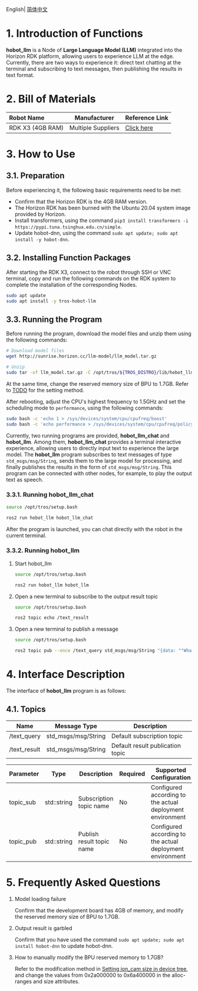 English| [简体中文](./README_cn.md)

# 1. Introduction of Functions

**hobot_llm** is a Node of **Large Language Model (LLM)** integrated into the Horizon RDK platform, allowing users to experience LLM at the edge. Currently, there are two ways to experience it: direct text chatting at the terminal and subscribing to text messages, then publishing the results in text format.

# 2. Bill of Materials

| Robot Name        | Manufacturer | Reference Link                                  |
| :---------------- | ----------- | ---------------------------------------------- |
| RDK X3 (4GB RAM)  | Multiple Suppliers   | [Click here](https://developer.horizon.cc/rdkx3) |

# 3. How to Use

## 3.1. Preparation

Before experiencing it, the following basic requirements need to be met:

- Confirm that the Horizon RDK is the 4GB RAM version.
- The Horizon RDK has been burned with the Ubuntu 20.04 system image provided by Horizon.
- Install transformers, using the command `pip3 install transformers -i https://pypi.tuna.tsinghua.edu.cn/simple`.
- Update hobot-dnn, using the command `sudo apt update; sudo apt install -y hobot-dnn`.

## 3.2. Installing Function Packages

After starting the RDK X3, connect to the robot through SSH or VNC terminal, copy and run the following commands on the RDK system to complete the installation of the corresponding Nodes.

```bash
sudo apt update
sudo apt install -y tros-hobot-llm
```

## 3.3. Running the Program

Before running the program, download the model files and unzip them using the following commands:

```bash
# Download model files
wget http://sunrise.horizon.cc/llm-model/llm_model.tar.gz

# Unzip
sudo tar -xf llm_model.tar.gz -C /opt/tros/${TROS_DISTRO}/lib/hobot_llm/
```

At the same time, change the reserved memory size of BPU to 1.7GB. Refer to [TODO]() for the setting method.

After rebooting, adjust the CPU's highest frequency to 1.5GHz and set the scheduling mode to `performance`, using the following commands:

```bash
sudo bash -c 'echo 1 > /sys/devices/system/cpu/cpufreq/boost'
sudo bash -c 'echo performance > /sys/devices/system/cpu/cpufreq/policy0/scaling_governor'
```

Currently, two running programs are provided, **hobot_llm_chat** and **hobot_llm**. Among them, **hobot_llm_chat** provides a terminal interactive experience, allowing users to directly input text to experience the large model. The **hobot_llm** program subscribes to text messages of type `std_msgs/msg/String`, sends them to the large model for processing, and finally publishes the results in the form of `std_msgs/msg/String`. This program can be connected with other nodes, for example, to play the output text as speech.

### 3.3.1. Running hobot_llm_chat

```bash
source /opt/tros/setup.bash

ros2 run hobot_llm hobot_llm_chat
```

After the program is launched, you can chat directly with the robot in the current terminal.

### 3.3.2. Running hobot_llm

1. Start hobot_llm

    ```bash
    source /opt/tros/setup.bash

    ros2 run hobot_llm hobot_llm
    ```

2. Open a new terminal to subscribe to the output result topic

    ```bash
    source /opt/tros/setup.bash

    ros2 topic echo /text_result
    ```

3. Open a new terminal to publish a message

    ```bash
    source /opt/tros/setup.bash

    ros2 topic pub --once /text_query std_msgs/msg/String "{data: ""What is the capital of China?""}"
    ```

# 4. Interface Description

The interface of **hobot_llm** program is as follows:

## 4.1. Topics

| Name         | Message Type         | Description               |
| ------------ | -------------------- | ------------------------- |
| /text_query  | std_msgs/msg/String  | Default subscription topic |
| /text_result | std_msgs/msg/String  | Default result publication topic |## 4.2. Parameters

| Parameter   | Type         | Description          | Required | Supported Configuration | Default Value  |
| ----------- | ------------ | -------------------- | -------- | ------------------------ | -------------- |
| topic_sub   | std::string  | Subscription topic name | No      | Configured according to the actual deployment environment | /text_query  |
| topic_pub   | std::string  | Publish result topic name | No     | Configured according to the actual deployment environment | /text_result |

# 5. Frequently Asked Questions

1. Model loading failure

   Confirm that the development board has 4GB of memory, and modify the reserved memory size of BPU to 1.7GB.

2. Output result is garbled

   Confirm that you have used the command `sudo apt update; sudo apt install hobot-dnn` to update hobot-dnn.

3. How to manually modify the BPU reserved memory to 1.7GB?

   Refer to the modification method in [Setting ion_cam size in device tree](https://developer.horizon.ai/api/v1/fileData/documents_rdk/system_software_development/driver_develop_guide/18-Memory_Managment_zh_CN.html#ion-cam-size), and change the values from 0x2a000000 to 0x6a400000 in the alloc-ranges and size attributes.
